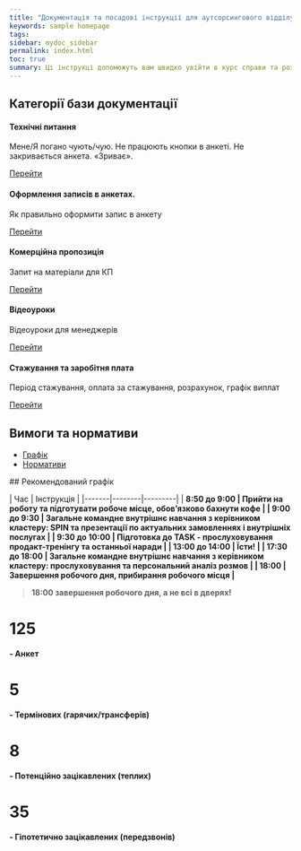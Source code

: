 ```yaml
---
title: "Документація та посадові інструкції для аутсорсингового відділу продажу"
keywords: sample homepage
tags: 
sidebar: mydoc_sidebar
permalink: index.html
toc: true
summary: Ці інструкці допоможуть вам швидко увійти в курс справи та розпочати роботу. Також тут зібрані практично всі відомі технічні проблеми, які можуть відбутись за час вашого перебування за робочим місцем. Якщо ви не змогли знайти тут вирішення своєї проблеми зверніться до it - спеціаліста. 
---
```


<div class="row"> 
         <div class="col-lg-12">
             <h2 class="page-header">Категорії бази документації</h2>
         </div>
         <div class="col-md-3 col-sm-6">
             <div class="panel panel-default text-center">
                 <div class="panel-heading">
                     <span class="fa-stack fa-5x">
                           <i class="fa fa-circle fa-stack-2x text-primary"></i>
                           <i class="fa fa-phone fa-stack-1x fa-inverse"></i>
                     </span>
                 </div>
                 <div class="panel-body">
                     <h4>Технічні питання</h4>
                     <p>Мене/Я погано чують/чую. Не працюють кнопки в анкеті. Не закривається анкета. «Зриває».</p>
                     <a href="tag_technical_problems.html" class="btn btn-primary">Перейти</a>
                 </div>
             </div>
         </div>
         <div class="col-md-3 col-sm-6">
             <div class="panel panel-default text-center">
                 <div class="panel-heading">
                     <span class="fa-stack fa-5x">
                           <i class="fa fa-circle fa-stack-2x text-primary"></i>
                           <i class="fa fa-pencil-square-o fa-stack-1x fa-inverse"></i>
                     </span>
                 </div>
                 <div class="panel-body">
                     <h4>Оформлення записів в анкетах.</h4>
                     <p>Як правильно оформити запис в анкету</p>
                     <a href="tag_anketa.html" class="btn btn-primary">Перейти</a>
                 </div>
             </div>
         </div>
         <div class="col-md-3 col-sm-6">
             <div class="panel panel-default text-center">
                 <div class="panel-heading">
                     <span class="fa-stack fa-5x">
                           <i class="fa fa-circle fa-stack-2x text-primary"></i>
                           <i class="fa fa-support fa-stack-1x fa-inverse"></i>
                     </span>
                 </div>
                 <div class="panel-body">
                     <h4>Комерційна пропозиція</h4>
                     <p>Запит на матеріали для КП</p>
                     <a href="tag_commercial_offer.html" class="btn btn-primary">Перейти</a>
                 </div>
             </div>
         </div>
         <div class="col-md-3 col-sm-6">
             <div class="panel panel-default text-center">
                 <div class="panel-heading">
                     <span class="fa-stack fa-5x">
                           <i class="fa fa-circle fa-stack-2x text-primary"></i>
                           <i class="fa fa-play fa-stack-1x fa-inverse"></i>
                     </span>
                 </div>
                 <div class="panel-body">
                     <h4>Відеоуроки</h4>
                     <p>Відеоуроки для менеджерів</p>
                     <a href="tag_tutorials.html" class="btn btn-primary">Перейти</a>
                 </div>
             </div>
         </div>
</div>

<div class="row"> 
         <div class="col-lg-12">
         </div>
         <div class="col-md-3 col-sm-6">
             <div class="panel panel-default text-center">
                 <div class="panel-heading">
                     <span class="fa-stack fa-5x">
                           <i class="fa fa-circle fa-stack-2x text-primary"></i>
                           <i class="fa fa-money fa-stack-1x fa-inverse"></i>
                     </span>
                 </div>
                 <div class="panel-body">
                     <h4>Стажування та заробітня плата</h4>
                     <p>Період стажування, оплата за стажування, розрахунок, графік виплат</p>
                     <a href="salary.html" class="btn btn-primary">Перейти</a>
                 </div>
             </div>
         </div>
         </div>

## Вимоги та нормативи

<ul id="profileTabs" class="nav nav-tabs">
    <li class="active"><a class="noCrossRef" href="#profile" data-toggle="tab">Графік</a></li>
    <li><a class="noCrossRef" href="#match" data-toggle="tab">Нормативи</a></li>
</ul>
  <div class="tab-content">
<div role="tabpanel" class="tab-pane active" id="profile" markdown="1">
## Рекомендований графік

| Час | Інструкція |
|-------|--------|---------|
| <b>8:50 до 9:00<b> | Прийти на роботу та підготувати робоче місце, обовʼязково бахнути кофе |
| <b>9:00 до 9:30<b> | Загальне командне внутрішнє навчання з керівником кластеру: SPIN та презентації по актуальних замовленнях і  внутрішніх послугах |
| <b>9:30 до 10:00<b> | Підготовка до TASK - прослуховування продакт-тренінгу та останньої наради |
| <b>13:00 до 14:00<b> | Їсти! |
| <b>17:30 до 18:00<b> | Загальне командне внутрішнє навчання з керівником кластеру: прослуховування та персональний аналіз розмов |
| <b>18:00<b> | Завершення робочого дня, прибирання робочого місця |

> 18:00 завершення робочого дня, а не всі в дверях!
</div>

<div role="tabpanel" class="tab-pane" id="match">
   <h1>125</h1><p>- Анкет</p>
   <h1>5</h1><p>- Термінових (гарячих/трансферів)</p>
   <h1>8</h1><p>- Потенційно зацікавлених (теплих)</p>
   <h1>35</h1><p>- Гіпотетично зацікавлених (передзвонів)</p>
</div>
</div>



